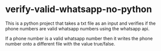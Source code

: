 # verify-valid-whatsapp-no-python
 This is a python project that takes a txt file as an input and verifies if the phone numbers are valid whatsapp numbers using the whatsapp api. 

If a phone number is a valid whatsapp number then it writes the phone number onto a different file with the value true/false.

